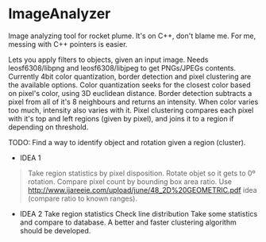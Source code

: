 # ImageAnalyzer
Image analyzing tool for rocket plume.
It's on C++, don't blame me. For me, messing with C++ pointers is easier.

Lets you apply filters to objects, given an input image. Needs leosf6308/libpng and leosf6308/libjpeg to get PNGs/JPEGs contents.
Currently 4bit color quantization, border detection and pixel clustering are the available options.
Color quantization seeks for the closest color based on pixel's color, using 3D euclidean distance.
Border detection subtracts a pixel from all of it's 8 neighbours and returns an intensity. When color varies too much, intensity also varies with it.
Pixel clustering compares each pixel with it's top and left regions (given by pixel), and joins it to a region if depending on threshold.


TODO:
Find a way to identify object and rotation given a region (cluster).
* IDEA 1
> Take region statistics by pixel disposition.
> Rotate objet so it gets to 0º rotation.
  Compare pixel count by bounding box area ratio.
  Use http://www.ijareeie.com/upload/june/48_2D%20GEOMETRIC.pdf idea (compare ratio to known ranges).
* IDEA 2
  Take region statistics
  Check line distribution
  Take some statistics and compare to database.
A better and faster clustering algorithm should be developed.
